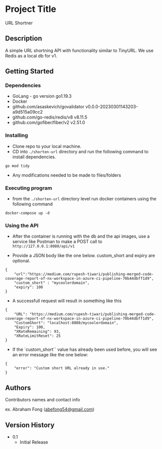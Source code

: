 # Project Title

URL Shortner

## Description

A simple URL shortning API with functionality similar to TinyURL.
We use Redis as a local db for v1.

## Getting Started

### Dependencies

- GoLang - go version go1.19.3
- Docker
- github.com/asaskevich/govalidator v0.0.0-20230301143203-a9d515a09cc2
- github.com/go-redis/redis/v8 v8.11.5
- github.com/gofiber/fiber/v2 v2.51.0

### Installing

- Clone repo to your local machine.
- CD into `./shorten-url` directory and run the following command to install dependencies.

```
go mod tidy
```

- Any modifications needed to be made to files/folders

### Executing program

- from the `./shorten-url` directory level run docker containers using the following command

```
docker-compose up -d
```

### Using the API

- After the container is running with the db and the api images,
  use a service like Postman to make a POST call to `http://127.0.0.1:8080/api/v1`

- Provide a JSON body like the one below. custom_short and expiry are optional.

```
{
    "url":"https://medium.com/rupesh-tiwari/publishing-merged-code-coverage-report-of-nx-workspace-in-azure-ci-pipeline-70b44dbff1d9",
    "custom_short" : "mycoolerdomain",
    "expiry": 100
}
```

- A successfull request will result in something like this

```
{
    "URL": "https://medium.com/rupesh-tiwari/publishing-merged-code-coverage-report-of-nx-workspace-in-azure-ci-pipeline-70b44dbff1d9",
    "CustomShort": "localhost:8080/mycoolerdomain",
    "Expiry": 100,
    "XRateRemaining": 93,
    "XRateLimitReset": 25
}

```

- If the `custom_short`` value has already been used before, you will see an error message like the one below:

```
{
    "error": "Custom short URL already in use."
}
```

## Authors

Contributors names and contact info

ex. Abraham Fong (abefong54@gmail.com)

## Version History

- 0.1
  - Initial Release
